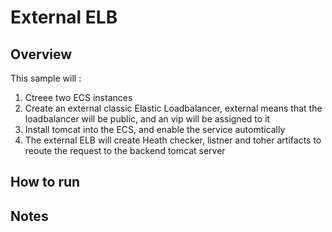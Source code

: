 # External ELB

<h2>Overview</h2>

This sample will :<br>
<ol start="1">
<li> Ctreee two ECS instances </li>
<li> Create an external classic Elastic Loadbalancer, external means that the loadbalancer will be public, and an vip will be assigned to it</li>
<li> Install tomcat into the ECS, and enable the service automtically</li>
<li> The external ELB will create Heath checker, listner and toher artifacts to reoute the request to the backend tomcat server</li>
</ol>

<h2>How to run</h2>

<h2>Notes</h2>

<h2></h2>

<h2></h2>
